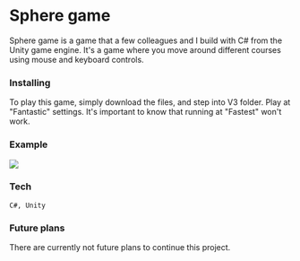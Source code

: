 
 # Sphere game
 Sphere game is a game that a few colleagues and I build with C# from the Unity game engine. It's a game where you move around different courses using mouse and keyboard controls. 
 
 ### Installing
 To play this game, simply download the files, and step into V3 folder. Play at "Fantastic" settings. It's important to know that running at "Fastest" won't work. 
 
 ### Example
 
 ![](gif.gif)
 
 ### Tech
 
 ```
 C#, Unity
 ```
 
 ### Future plans
 There are currently not future plans to continue this project. 

